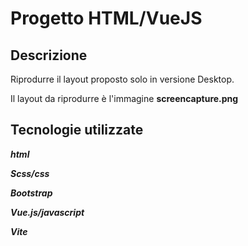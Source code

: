 Progetto HTML/VueJS
===
## Descrizione

Riprodurre il layout proposto solo in versione Desktop.

Il layout da riprodurre è l'immagine **screencapture.png**

## Tecnologie utilizzate

***html***

***Scss/css***

***Bootstrap***

***Vue.js/javascript***

***Vite***


